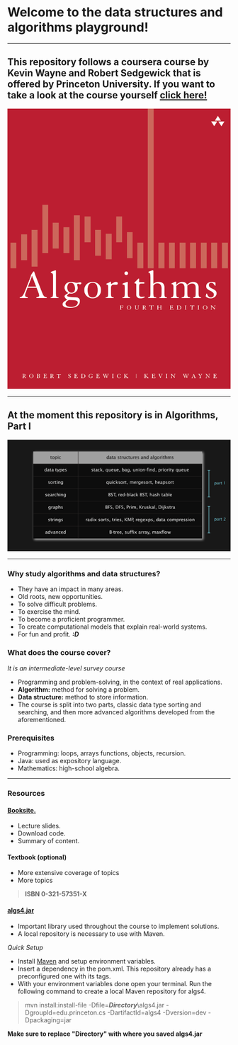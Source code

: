 # Welcome to the data structures and algorithms playground!

---

## This repository follows a coursera course by Kevin Wayne and Robert Sedgewick that is offered by Princeton University. If you want to take a look at the course yourself [click here!](https://www.coursera.org/learn/algorithms-part1)

![algorithms-book](imgs/algorithms-fourth-edition.png)

---

## At the moment this repository is in Algorithms, Part I

![img.png](imgs/topics-covered.png)

---

### Why study algorithms and data structures?
- They have an impact in many areas.
- Old roots, new opportunities.
- To solve difficult problems.
- To exercise the mind.
- To become a proficient programmer.
- To create computational models that explain real-world systems.
- For fun and profit. ***:D***

### What does the course cover?
*It is an intermediate-level survey course*
- Programming and problem-solving, in the context of real applications.
- **Algorithm:** method for solving a problem.
- **Data structure:** method to store information.
- The course is split into two parts, classic data type sorting and searching, and then more advanced algorithms developed from the aforementioned.

### Prerequisites
- Programming: loops, arrays functions, objects, recursion.
- Java: used as expository language.
- Mathematics: high-school algebra.

---
### Resources
#### [Booksite.](https://algs4.cs.princeton.edu/home/)
- Lecture slides.
- Download code.
- Summary of content.

#### Textbook (optional)
- More extensive coverage of topics
- More topics
> **ISBN 0-321-57351-X**

#### [algs4.jar](https://algs4.cs.princeton.edu/code/)
- Important library used throughout the course to implement solutions.
- A local repository is necessary to use with Maven.

*Quick Setup*

- Install [Maven](https://maven.apache.org/download.cgi) and setup environment variables.
- Insert a dependency in the pom.xml. This repository already has a preconfigured one with its tags.
- With your environment variables done open your terminal. Run the following command to create a local Maven repository for algs4.
> mvn install:install-file -Dfile=***Directory***\algs4.jar -DgroupId=edu.princeton.cs -DartifactId=algs4 -Dversion=dev -Dpackaging=jar

**Make sure to replace "Directory" with where you saved algs4.jar**

